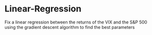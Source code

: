 # Linear-Regression
Fix a linear regression between the returns of the VIX and the S&amp;P 500 using the gradient descent algorithm to find the best parameters

